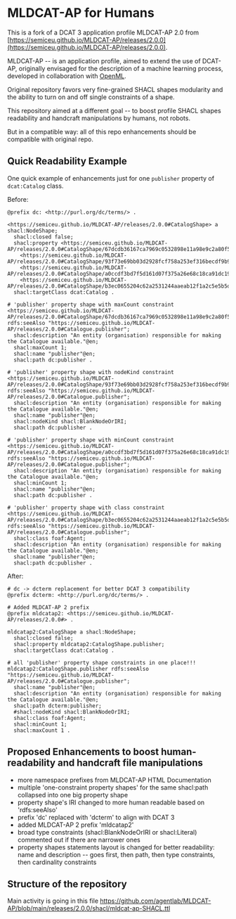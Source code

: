 # MLDCAT-AP for Humans

This is a fork of a DCAT 3 application profile MLDCAT-AP 2.0 from [https://semiceu.github.io/MLDCAT-AP/releases/2.0.0](https://semiceu.github.io/MLDCAT-AP/releases/2.0.0).

MLDCAT-AP -- is an application profile, aimed to extend the use of DCAT-AP, originally envisaged for the description of a machine learning process, developed in collaboration with [OpenML](https://www.openml.org/).

Original repository favors very fine-grained SHACL shapes modularity and the ability to turn on and off single constraints of a shape.

This repository aimed at a different goal -- to boost profile SHACL shapes readability and handcraft manipulations by humans, not robots.

But in a compatible way: all of this repo enhancements should be compatible with original repo.

## Quick Readability Example

One quick example of enhancements just for one `publisher` property of `dcat:Catalog` class.

Before:

```turtle
@prefix dc: <http://purl.org/dc/terms/> .

<https://semiceu.github.io/MLDCAT-AP/releases/2.0.0#CatalogShape> a shacl:NodeShape;
  shacl:closed false;
  shacl:property <https://semiceu.github.io/MLDCAT-AP/releases/2.0.0#CatalogShape/67dcdb36167ca7969c0532898e11a98e9c2a80f5>,
    <https://semiceu.github.io/MLDCAT-AP/releases/2.0.0#CatalogShape/93f73e69bb03d2928fcf758a253ef316becdf9b9>,
    <https://semiceu.github.io/MLDCAT-AP/releases/2.0.0#CatalogShape/a0ccdf3bd7f5d161d07f375a26e68c18ca91dc19>,
    <https://semiceu.github.io/MLDCAT-AP/releases/2.0.0#CatalogShape/b3ec0655204c62a2531244aaeab12f1a2c5e5b5d>;
  shacl:targetClass dcat:Catalog .

# 'publisher' property shape with maxCount constraint
<https://semiceu.github.io/MLDCAT-AP/releases/2.0.0#CatalogShape/67dcdb36167ca7969c0532898e11a98e9c2a80f5> rdfs:seeAlso "https://semiceu.github.io/MLDCAT-AP/releases/2.0.0#Catalogue.publisher";
  shacl:description "An entity (organisation) responsible for making the Catalogue available."@en;
  shacl:maxCount 1;
  shacl:name "publisher"@en;
  shacl:path dc:publisher .

# 'publisher' property shape with nodeKind constraint
<https://semiceu.github.io/MLDCAT-AP/releases/2.0.0#CatalogShape/93f73e69bb03d2928fcf758a253ef316becdf9b9> rdfs:seeAlso "https://semiceu.github.io/MLDCAT-AP/releases/2.0.0#Catalogue.publisher";
  shacl:description "An entity (organisation) responsible for making the Catalogue available."@en;
  shacl:name "publisher"@en;
  shacl:nodeKind shacl:BlankNodeOrIRI;
  shacl:path dc:publisher .

# 'publisher' property shape with minCount constraint
<https://semiceu.github.io/MLDCAT-AP/releases/2.0.0#CatalogShape/a0ccdf3bd7f5d161d07f375a26e68c18ca91dc19> rdfs:seeAlso "https://semiceu.github.io/MLDCAT-AP/releases/2.0.0#Catalogue.publisher";
  shacl:description "An entity (organisation) responsible for making the Catalogue available."@en;
  shacl:minCount 1;
  shacl:name "publisher"@en;
  shacl:path dc:publisher .

# 'publisher' property shape with class constraint
<https://semiceu.github.io/MLDCAT-AP/releases/2.0.0#CatalogShape/b3ec0655204c62a2531244aaeab12f1a2c5e5b5d> rdfs:seeAlso "https://semiceu.github.io/MLDCAT-AP/releases/2.0.0#Catalogue.publisher";
  shacl:class foaf:Agent;
  shacl:description "An entity (organisation) responsible for making the Catalogue available."@en;
  shacl:name "publisher"@en;
  shacl:path dc:publisher .
```

After:

```turtle
# dc -> dcterm replacement for better DCAT 3 compatibility
@prefix dcterm: <http://purl.org/dc/terms/> .

# Added MLDCAT-AP 2 prefix
@prefix mldcatap2: <https://semiceu.github.io/MLDCAT-AP/releases/2.0.0#> .

mldcatap2:CatalogShape a shacl:NodeShape;
  shacl:closed false;
  shacl:property mldcatap2:CatalogShape.publisher;
  shacl:targetClass dcat:Catalog .

# all 'publisher' property shape constraints in one place!!!
mldcatap2:CatalogShape.publisher rdfs:seeAlso "https://semiceu.github.io/MLDCAT-AP/releases/2.0.0#Catalogue.publisher";
  shacl:name "publisher"@en;
  shacl:description "An entity (organisation) responsible for making the Catalogue available."@en;
  shacl:path dcterm:publisher;
  #shacl:nodeKind shacl:BlankNodeOrIRI;
  shacl:class foaf:Agent;
  shacl:minCount 1;
  shacl:maxCount 1 .
```
## Proposed Enhancements to boost human-readability and handcraft file manipulations
- more namespace prefixes from MLDCAT-AP HTML Documentation
- multiple 'one-constraint property shapes' for the same shacl:path collapsed into one big property shape
- property shape's IRI changed to more human readable based on 'rdfs:seeAlso'
- prefix 'dc' replaced with 'dcterm' to align with DCAT 3
- added MLDCAT-AP 2 prefix 'mldcatap2'
- broad type constraints (shacl:BlankNodeOrIRI or shacl:Literal) commented out if there are narrower ones
- property shapes statements layout is changed for better readability: name and description -- goes first, then path, then type constraints, then cardinality constraints

## Structure of the repository

Main activity is going in this file https://github.com/agentlab/MLDCAT-AP/blob/main/releases/2.0.0/shacl/mldcat-ap-SHACL.ttl
